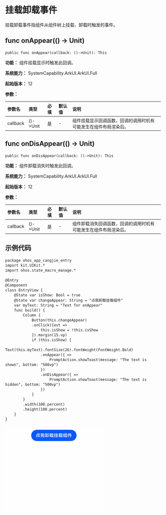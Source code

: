 # 挂载卸载事件

挂载卸载事件指组件从组件树上挂载、卸载时触发的事件。

## func onAppear(() -> Unit)

```cangjie
public func onAppear(callback: ()->Unit): This
```

**功能：** 组件挂载显示时触发此回调。

**系统能力：** SystemCapability.ArkUI.ArkUI.Full

**起始版本：** 12

**参数：**

|参数名|类型|必填|默认值|说明|
|:---|:---|:---|:---|:---|
|callback|()->Unit|是|-|组件挂载显示回调函数，回调的调用时机有可能发生在组件布局渲染后。|

## func onDisAppear(() -> Unit)

```cangjie
public func onDisAppear(callback: ()->Unit): This
```

**功能：** 组件卸载消失时触发此回调。

**系统能力：** SystemCapability.ArkUI.ArkUI.Full

**起始版本：** 12

**参数：**

|参数名|类型|必填|默认值|说明|
|:---|:---|:---|:---|:---|
|callback|()->Unit|是|-|组件卸载消失回调函数，回调的调用时机有可能发生在组件布局渲染后。|

## 示例代码

<!-- run -->

```cangjie
package ohos_app_cangjie_entry
import kit.UIKit.*
import ohos.state_macro_manage.*

@Entry
@Component
class EntryView {
    @State var isShow: Bool = true
    @State var changeAppear: String = "点我卸载挂载组件"
    var myText: String = "Text for onAppear"
    func build() {
        Column {
            Button(this.changeAppear)
            .onClick({evt =>
                this.isShow = !this.isShow
            }).margin(15.vp)
            if (this.isShow) {
                Text(this.myText).fontSize(26).fontWeight(FontWeight.Bold)
                .onAppear({ =>
                    PromptAction.showToast(message: "The text is shown", bottom: "500vp")
                })
                .onDisAppear({ =>
                    PromptAction.showToast(message: "The text is hidden", bottom: "500vp")
                })
            }
        }
        .width(100.percent)
        .height(100.percent)
    }
}
```

![appear](figures/appear.gif)
